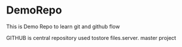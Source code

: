 # DemoRepo
This is Demo Repo to learn git and github flow




GITHUB is central repository used tostore files.server.
master project
